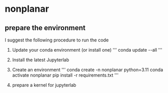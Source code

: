 # nonplanar





## prepare the environment
I suggest the following procedure to run the code


1. Update your conda environment (or install one)
'''
conda update --all
'''

2. Install the latest Jupyterlab


3. Create an environment
'''
conda create -n nonplanar python=3.11
conda activate nonplanar
pip install -r requirements.txt
'''

4. prepare a kernel for jupyterlab

